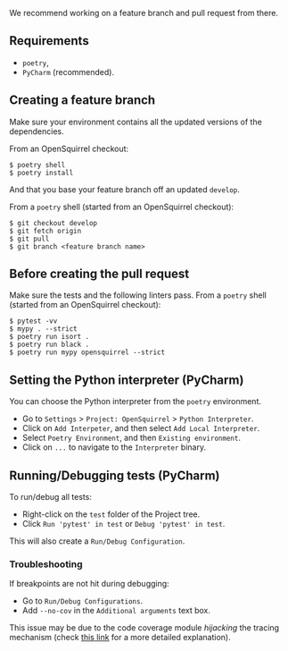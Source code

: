 We recommend working on a feature branch and pull request from there.

## Requirements

- `poetry`,
- `PyCharm` (recommended).

## Creating a feature branch

Make sure your environment contains all the updated versions of the dependencies.

From an OpenSquirrel checkout:

```
$ poetry shell
$ poetry install
```

And that you base your feature branch off an updated `develop`.

From a `poetry` shell (started from an OpenSquirrel checkout):

```
$ git checkout develop
$ git fetch origin
$ git pull
$ git branch <feature branch name>
```

## Before creating the pull request

Make sure the tests and the following linters pass.
From a `poetry` shell (started from an OpenSquirrel checkout):

```
$ pytest -vv
$ mypy . --strict
$ poetry run isort .
$ poetry run black .
$ poetry run mypy opensquirrel --strict
```

## Setting the Python interpreter (PyCharm)

You can choose the Python interpreter from the `poetry` environment.

- Go to `Settings` > `Project: OpenSquirrel` > `Python Interpreter`.
- Click on `Add Interpeter`, and then select `Add Local Interpreter`.
- Select `Poetry Environment`, and then `Existing environment`.
- Click on `...` to navigate to the `Interpreter` binary.

## Running/Debugging tests (PyCharm)

To run/debug all tests:

- Right-click on the `test` folder of the Project tree.
- Click `Run 'pytest' in test` or `Debug 'pytest' in test`.

This will also create a `Run/Debug Configuration`.

### Troubleshooting

If breakpoints are not hit during debugging:

- Go to `Run/Debug Configurations`.
- Add `--no-cov` in the `Additional arguments` text box.

This issue may be due to the code coverage module _hijacking_ the tracing mechanism
(check [this link](https://stackoverflow.com/a/56235965/260313) for a more detailed explanation).

